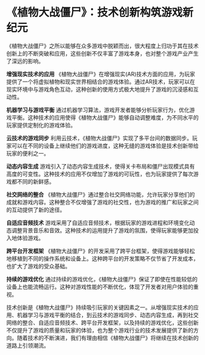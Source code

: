 # 《植物大战僵尸》：技术创新构筑游戏新纪元

《植物大战僵尸》之所以能够在众多游戏中脱颖而出，很大程度上归功于其在技术创新上的不断突破和应用，这些创新不仅丰富了游戏本身，也对整个游戏产业产生了深远的影响。

**增强现实技术的应用**
《植物大战僵尸》在增强现实(AR)技术方面的应用，为玩家提供了一个将虚拟植物和现实世界相结合的游戏体验。通过AR技术，玩家可以在现实环境中与游戏角色互动，这种创新的使用方式极大地提升了游戏的沉浸感和互动性。

**机器学习与游戏平衡**
通过机器学习算法，游戏开发者能够分析玩家行为，优化游戏平衡。这种技术的应用使得《植物大战僵尸》能够自动调整难度，为不同水平的玩家提供定制化的游戏体验。

**云技术的游戏同步**
利用云技术，《植物大战僵尸》实现了多平台间的数据同步。玩家可以在不同的设备上继续他们的游戏进度，这种无缝的游戏体验是技术创新带给玩家的便利之一。

**动态内容生成**
游戏引入了动态内容生成技术，使得关卡布局和僵尸出现模式具有高度的可变性。这种技术的应用不仅增加了游戏的可玩性，也为玩家提供了每次游戏都不同的新鲜感。

**社交网络的整合**
《植物大战僵尸》通过整合社交网络功能，允许玩家分享他们的成就和游戏内容。这种整合不仅增强了游戏的社交性，也为游戏的推广和玩家之间的互动提供了新的途径。

**自适应音频技术**
游戏采用了自适应音频技术，根据玩家的游戏进程和环境变化动态调整背景音乐和音效。这种技术的运用提升了游戏的氛围，使得玩家能够更加投入地体验游戏。

**跨平台开发框架**
《植物大战僵尸》的开发采用了跨平台框架，使得游戏能够轻松地移植到不同的操作系统和设备上。这种跨平台的开发策略不仅节省了开发成本，也扩大了游戏的受众基础。

**持续的游戏优化**
通过持续的游戏优化，《植物大战僵尸》保证了即使在性能较低的设备上也能流畅运行。这种对游戏性能的不断优化，体现了开发者对用户体验的重视。

技术创新是《植物大战僵尸》持续吸引玩家的关键因素之一。从增强现实技术的应用、机器学习与游戏平衡的结合，到云技术的游戏同步、动态内容生成，再到社交网络的整合、自适应音频技术、跨平台开发框架，以及持续的游戏优化，这些创新不仅提升了游戏的质量和玩家的体验，也为整个游戏行业的技术发展提供了新的方向。随着技术的不断演进，我们有理由相信《植物大战僵尸》将继续在技术创新的道路上引领潮流。